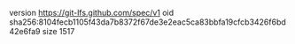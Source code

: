 version https://git-lfs.github.com/spec/v1
oid sha256:8104fecb1105f43da7b8372f67de3e2eac5ca83bbfa19cfcb3426f6bd42e6fa9
size 1517
